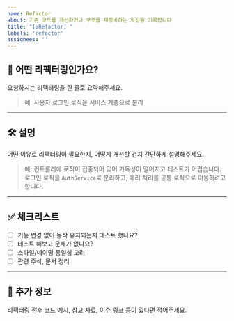 ```yaml
---
name: Refactor
about: 기존 코드를 개선하거나 구조를 재정비하는 작업을 기록합니다
title: "[♻️Refactor] "
labels: 'refactor'
assignees: ''
---
```


## 📌 어떤 리팩터링인가요?
요청하시는 리팩터링을 한 줄로 요약해주세요.
> 예: 사용자 로그인 로직을 서비스 계층으로 분리

---

## 🛠 설명
어떤 이유로 리팩터링이 필요한지, 어떻게 개선할 건지 간단하게 설명해주세요.
> 예: 컨트롤러에 로직이 집중되어 있어 가독성이 떨어지고 테스트가 어렵습니다.  
> 로그인 로직을 `AuthService`로 분리하고, 에러 처리를 공통 로직으로 이동하려고 합니다.

---

## ✅ 체크리스트
- [ ] 기능 변경 없이 동작 유지되는지 테스트 했나요?
- [ ] 테스트 해보고 문제가 없나요?
- [ ] 스타일/네이밍 통일성 고려
- [ ] 관련 주석, 문서 정리

---

## 📎 추가 정보
리팩터링 전후 코드 예시, 참고 자료, 이슈 링크 등이 있다면 적어주세요.
